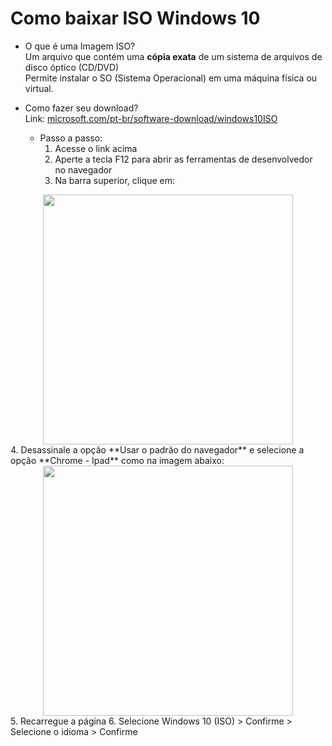 # Como baixar ISO Windows 10

- O que é uma Imagem ISO?<br>
 Um arquivo que contém uma **cópia exata** de um sistema de arquivos de disco óptico (CD/DVD)<br>
 Permite instalar o SO (Sistema Operacional) em uma máquina física ou virtual.

- Como fazer seu download?<br>
Link: [microsoft.com/pt-br/software-download/windows10ISO](https://www.microsoft.com/pt-br/software-download/windows10ISO)<br>
  - Passo a passo:
    1. Acesse o link acima<br>
    2. Aperte a tecla F12 para abrir as ferramentas de desenvolvedor no navegador
    3. Na barra superior, clique em:
<img src="https://github.com/user-attachments/assets/f7d67291-89e3-4b24-abc5-ab6e062a8599" width="400" style="display: block; margin: auto;">
      4. Desassinale a opção **Usar o padrão do navegador** e selecione a opção **Chrome - Ipad** como na imagem abaixo:
  <img src="https://github.com/user-attachments/assets/c53c5b44-3ce5-433f-9df7-66160c6a15fb" width="400" style="display: block; margin: auto;">
   5. Recarregue a página
   6. Selecione Windows 10 (ISO) > Confirme > Selecione o idioma > Confirme
